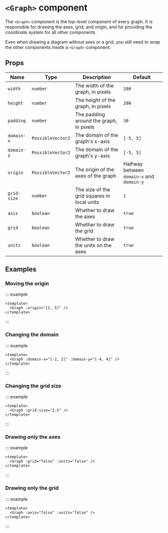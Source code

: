 # `<Graph>` component

<div class="flex justify-center items-center">
  <Graph>
  </Graph>
</div>

The `<Graph>` component is the top-level component of every graph.
It is responsible for drawing the axes, grid, and origin, and for providing the
coordinate system for all other components.

Even when drawing a diagram without axes or a grid, you still need to wrap the
other components inside a `<Graph>` component.

## Props

| Name        | Type              | Description                                 | Default                                   |
| ----------- | ----------------- | ------------------------------------------- | ----------------------------------------- |
| `width`     | `number`          | The width of the graph, in pixels           | `200`                                     |
| `height`    | `number`          | The height of the graph, in pixels          | `200`                                     |
| `padding`   | `number`          | The padding around the graph, in pixels     | `30`                                      |
| `domain-x`  | `PossibleVector2` | The domain of the graph's x-axis            | `[-5, 5]`                                 |
| `domain-y`  | `PossibleVector2` | The domain of the graph's y-axis            | `[-5, 5]`                                 |
| `origin`    | `PossibleVector2` | The origin of the axes of the graph         | Halfway between `domain-x` and `domain-y` |
| `grid-size` | `number`          | The size of the grid squares in local units | `1`                                       |
| `axis`      | `boolean`         | Whether to draw the axes                    | `true`                                    |
| `grid`      | `boolean`         | Whether to draw the grid                    | `true`                                    |
| `units`     | `boolean`         | Whether to draw the units on the axes       | `true`                                    |

## Examples

### Moving the origin

::: example

```vue
<template>
  <Graph :origin="[2, 5]" />
</template>
```

:::

### Changing the domain

::: example

```vue
<template>
  <Graph :domain-x="[-2, 2]" :domain-y="[-4, 4]" />
</template>
```

:::

### Changing the grid size

::: example

```vue
<template>
  <Graph :grid-size="2.5" />
</template>
```

:::

### Drawing only the axes

::: example

```vue
<template>
  <Graph :grid="false" :units="false" />
</template>
```

:::

### Drawing only the grid

::: example

```vue
<template>
  <Graph :axis="false" :units="false" />
</template>
```

:::
